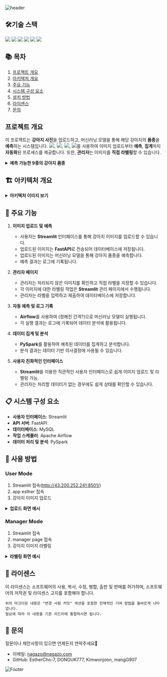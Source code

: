 ![header](https://capsule-render.vercel.app/api?type=waving&color=87CEEB&height=300&section=header&text=Welcome!&desc=This%20is%20Dog%20Image%20Classification🐶&fontSize=60&descSize=30&fontColor=ffffff&fontAlignY=40)

## 🛠️기술 스택
<img src="https://img.shields.io/badge/Python-3.8%2B-3776AB?style=flat&logo=Python&logoColor=F5F7F8"/>  <img src="https://img.shields.io/badge/Streamlit-1.39.0%2B-FF4B4B?style=flat&logo=Streamlit&logoColor=white"/>  <img src="https://img.shields.io/badge/FastAPI-0.115.0%2B-009688?style=flat&logo=FastAPI&logoColor=white"/>  <img src="https://img.shields.io/badge/Apache_Airflow-017CEE?style=flat&logo=Apache-Airflow&logoColor=white"/>  <img src="https://img.shields.io/badge/PySpark-3.x-E25A1C?style=flat&logo=Apache-Spark&logoColor=white"/>  <img src="https://img.shields.io/badge/PyMySQL-1.1.1%2B-4479A1?style=flat&logo=MySQL&logoColor=white"/>


## 📚 목차
1. [프로젝트 개요](#프로젝트-개요)
2. [아키텍처 개요](#🏗️-아키텍처-개요)
3. [주요 기능](#🎯-주요-기능)
4. [시스템 구성 요소](#📋-시스템-구성-요소)
5. [설치 방법](#🚀-사용-방법)
6. [라이센스](#📄-라이센스) 
7. [문의](#💬-문의)

## 프로젝트 개요
이 프로젝트는 **강아지 사진**을 업로드하고, 머신러닝 모델을 통해 해당 강아지의 **품종**을 **예측**하는 시스템입니다. <img src="https://img.shields.io/badge/Streamlit-FF4B4B?style=flat&logo=Streamlit&logoColor=white"/>, <img src="https://img.shields.io/badge/FastAPI-009688?style=flat&logo=FastAPI&logoColor=white"/>, <img src="https://img.shields.io/badge/Apache_Airflow-017CEE?style=flat&logo=Apache-Airflow&logoColor=white"/>, <img src="https://img.shields.io/badge/PySpark-E25A1C?style=flat&logo=Apache-Spark&logoColor=white"/>를 사용하여 이미지 업로드부터 **예측**, **집계**까지 **자동화**된 프로세스를 제공합니다. 또한, **관리자**는 이미지를 **직접 라벨링**할 수 있습니다.
<details>
  <summary><strong>예측 가능한 9종의 강아지 품종</strong></summary>

  ![image](https://github.com/user-attachments/assets/1ef15084-3e1f-43c6-8612-b30e80ef475c)

</details>

## 🏗️ 아키텍처 개요
<details>
  <summary><strong>아키텍처 이미지 보기</strong></summary>

  ![image](https://github.com/user-attachments/assets/02ea2818-bd7f-433e-abbf-4cda26aa7eb9)

</details>

## 🎯 주요 기능

1. **이미지 업로드 및 예측**
   - 사용자는 **Streamlit** 인터페이스를 통해 강아지 이미지를 업로드할 수 있습니다.
   - 업로드된 이미지는 **FastAPI**로 전송되어 데이터베이스에 저장됩니다.
   - 업로드된 이미지는 머신러닝 모델을 통해 강아지 품종을 예측합니다.
   - 예측 결과는 로그에 기록됩니다.

2. **관리자 페이지**
   - 관리자는 처리되지 않은 이미지를 확인하고 직접 라벨을 지정할 수 있습니다.
   - 각 이미지에 대한 라벨링 작업은 **Streamlit** 관리 페이지에서 수행됩니다.
   - 관리자는 라벨을 입력하고 제출하여 데이터베이스에 저장합니다.

3. **자동 예측 및 로그 기록**
   - **Airflow**를 사용하여 (정해진 간격?)으로 머신러닝 모델이 실행됩니다.
   - 각 실행 결과는 로그에 기록되어 데이터 분석에 활용됩니다.

4. **데이터 집계 및 분석**
   - **PySpark**를 활용하여 예측된 데이터를 집계하고 분석합니다.
   - 분석 결과는 데이터 기반 의사결정에 사용될 수 있습니다.

5. **사용자 친화적인 인터페이스**
   - **Streamlit**을 이용한 직관적인 사용자 인터페이스로 쉽게 이미지 업로드 및 라벨링 가능.
   - 관리자는 처리할 데이터가 없는 경우에도 쉽게 상태를 확인할 수 있습니다.

## 📋 시스템 구성 요소

- **사용자 인터페이스**: Streamlit
- **API 서버**: FastAPI
- **데이터베이스**: MySQL
- **작업 스케줄러**: Apache Airflow
- **데이터 처리 및 분석**: PySpark

## 🚀 사용 방법

### User Mode
1. Streamlit 접속(http://43.200.252.241:8501/)
2. app esther 접속
3. 강아지 이미지 업로드
<details>
  <summary><strong>업로드 화면 예시</strong></summary>

  ![image](https://github.com/user-attachments/assets/024a9af0-61a6-4385-8bea-d159b3cae77a)

</details>   

### Manager Mode
1. Streamlit 접속
2. manager page 접속
3. 강아지 이미지 라벨링
<details>
  <summary><strong>라벨링 화면 예시</strong></summary>

  ![image](https://github.com/user-attachments/assets/614f71e9-fee3-4ea5-826b-5b92d3deda6d)

</details>

## 📄 라이센스

이 라이센스는 소프트웨어의 사용, 복사, 수정, 병합, 출판 및 판매를 허가하며, 소프트웨어의 저작권 및 라이센스 고지를 포함해야 합니다.

```
위의 마크다운 내용은 "변경 사항 커밋" 섹션을 포함한 전체적인 기여 방법을 올바르게 나타냅니다.   
필요에 따라 이 내용을 기존 리드미에 통합하시면 됩니다.
```

## 💬 문의

질문이나 제안사항이 있으면 언제든지 연락주세요🙋
- 이메일: nagazo@nagazo.com
- GitHub: EstherCho-7, DONGUK777, Kimwonjoon, mangG907 

![Footer](https://capsule-render.vercel.app/api?type=waving&color=87CEEB&height=200&section=footer)
